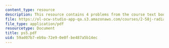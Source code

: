 ```yaml
---
content_type: resource
description: This resource contains 4 problems from the course text book.
file: https://ol-ocw-studio-app-qa.s3.amazonaws.com/courses/2-58j-radiative-transfer-spring-2006/59ad07b7eb9a72e90e0fbe487a5b14ec_ps5.pdf
file_type: application/pdf
resourcetype: Document
title: ps5.pdf
uid: 59ad07b7-eb9a-72e9-0e0f-be487a5b14ec
---
```

